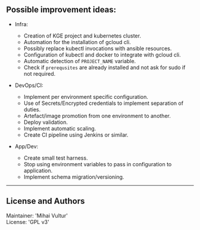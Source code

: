 ## Possible improvement ideas:

* Infra:
    - Creation of KGE project and kubernetes cluster.
    - Automation for the installation of gcloud cli.
    - Possibly replace kubectl invocations with ansible resources.
    - Configuration of kubectl and docker to integrate with gcloud cli.
    - Automatic detection of `PROJECT_NAME` variable.
    - Check if `prerequsites` are already installed and not ask for sudo if not required.

* DevOps/CI:
    - Implement per environment specific configuration.
    - Use of Secrets/Encrypted credentials to implement separation of duties.
    - Artefact/image promotion from one environment to another.
    - Deploy validation.
    - Implement automatic scaling.
    - Create CI pipeline using Jenkins or similar.

* App/Dev:
    - Create small test harness.
    - Stop using environment variables to pass in configuration to application.
    - Implement schema migration/versioning.

---
## **License and Authors**

Maintainer:       'Mihai Vultur'<br>
License:          'GPL v3'<br>
